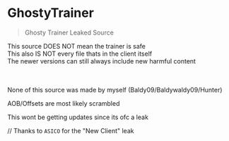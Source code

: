 # GhostyTrainer
> Ghosty Trainer Leaked Source


This source DOES NOT mean the trainer is safe <br>
This also IS NOT every file thats in the client itself<br>
The newer versions can still always include new harmful content

<br>
<br>
None of this source was made by myself (Baldy09/Baldywaldy09/Hunter)

AOB/Offsets are most likely scrambled

This wont be getting updates since its ofc a leak


// Thanks to `ASICO` for the "New Client" leak